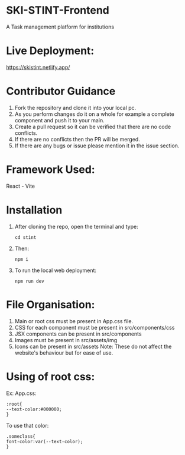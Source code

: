 # SKI-STINT-Frontend

A Task management platform for institutions

# Live Deployment:
https://skistint.netlify.app/

# Contributor Guidance

1. Fork the repository and clone it into your local pc.<br>
2. As you perform changes do it on a whole for example a complete component and push it to your main.<br>
3. Create a pull request so it can be verified that there are no code conflicts.
4. If there are no conflicts then the PR will be merged.
5. If there are any bugs or issue please mention it in the issue section.

# Framework Used:

React - Vite

# Installation

1. After cloning the repo, open the terminal and type:
   ```
   cd stint
   ```
2. Then:
   ```
   npm i
   ```
3. To run the local web deployment:
   ```
   npm run dev
   ```

# File Organisation:

1. Main or root css must be present in App.css file.
2. CSS for each component must be present in src/components/css
3. JSX components can be present in src/components
4. Images must be present in src/assets/img
5. Icons can be present in src/assets
   Note: These do not affect the website's behaviour but for ease of use.

# Using of root css:

Ex: App.css:

```
:root{
--text-color:#000000;
}
```

To use that color:

```
.someclass{
font-color:var(--text-color);
}
```
